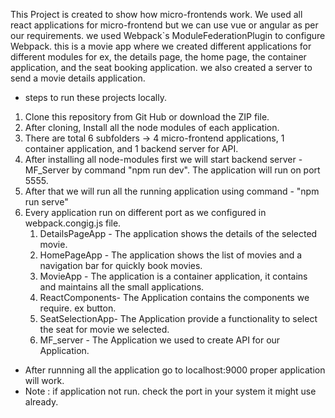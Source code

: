 This Project is created to show how micro-frontends work. We used all react applications for micro-frontend but we can use vue or angular as per our requirements. we used Webpack`s ModuleFederationPlugin to configure Webpack. this is a movie app where we created different applications for different modules for ex, the details page, the home page, the container application, and the seat booking application. 
we also created a server to send a movie details application. 

* steps to run these projects locally.
1) Clone this repository from Git Hub or download the ZIP file.
2) After cloning, Install all the node modules of each application.
3) There are total 6 subfolders -> 4 micro-frontend applications, 1 container application, and 1 backend server for API.
4) After installing all node-modules first we will start backend server - MF_Server by command "npm run dev". The application will run on port 5555.
5) After that we will run all the running application using command - "npm run serve"
6) Every application run on different port as we configured in webpack.congig.js file.
     1) DetailsPageApp - The application shows the details of the selected movie.
     2) HomePageApp    - The application shows the list of movies and a navigation bar for quickly book movies.
     3) MovieApp       - The application is a container application, it contains and maintains all the small applications.
     4) ReactComponents- The Application contains the components we require. ex button.
     5) SeatSelectionApp- The Application provide a functionality to select the seat for movie we selected.
     6) MF_server       - The Application we used to create API for our Application.

* After runnning all the application go to localhost:9000 proper application will work.
* Note : if application not run. check the port in your system it might use already.
